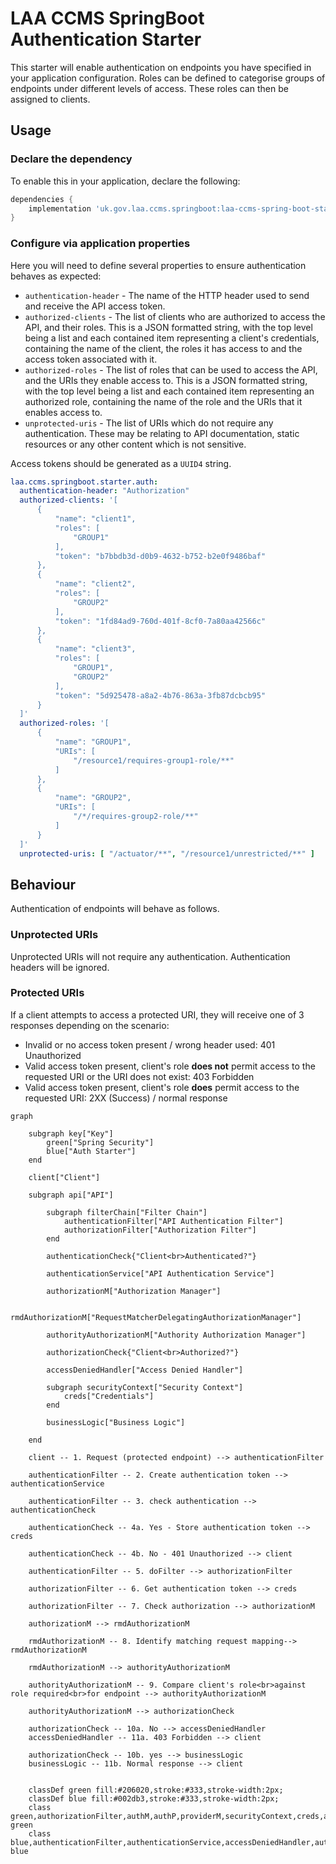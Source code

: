 # LAA CCMS SpringBoot Authentication Starter

This starter will enable authentication on endpoints you have specified in your application configuration.
Roles can be defined to categorise groups of endpoints under different levels of access. These roles can then be assigned
to clients.

## Usage

### Declare the dependency

To enable this in your application, declare the following:

```groovy
dependencies {
    implementation 'uk.gov.laa.ccms.springboot:laa-ccms-spring-boot-starter-auth'
}
```

### Configure via application properties

Here you will need to define several properties to ensure authentication behaves as expected:

- `authentication-header` - The name of the HTTP header used to send and receive the API access token.
- `authorized-clients` - The list of clients who are authorized to access the API, and their roles. This is a JSON formatted string, with the top level being a list and each contained item representing a client's credentials, containing the name of the client, the roles it has access to and the access token associated with it.
- `authorized-roles` - The list of roles that can be used to access the API, and the URIs they enable access to. This is a JSON formatted string, with the top level being a list and each contained item representing an authorized role, containing the name of the role and the URIs that it enables access to.
- `unprotected-uris` - The list of URIs which do not require any authentication. These may be relating to API documentation, static resources or any other content which is not sensitive.

Access tokens should be generated as a `UUID4` string.

```yaml
laa.ccms.springboot.starter.auth:
  authentication-header: "Authorization"
  authorized-clients: '[
      {
          "name": "client1",
          "roles": [
              "GROUP1"
          ],
          "token": "b7bbdb3d-d0b9-4632-b752-b2e0f9486baf"
      },
      {
          "name": "client2",
          "roles": [
              "GROUP2"
          ],
          "token": "1fd84ad9-760d-401f-8cf0-7a80aa42566c"
      },
      {
          "name": "client3",
          "roles": [
              "GROUP1",
              "GROUP2"
          ],
          "token": "5d925478-a8a2-4b76-863a-3fb87dcbcb95"
      }
  ]'
  authorized-roles: '[
      {
          "name": "GROUP1",
          "URIs": [
              "/resource1/requires-group1-role/**"
          ]
      },
      {
          "name": "GROUP2",
          "URIs": [
              "/*/requires-group2-role/**"
          ]
      }
  ]'
  unprotected-uris: [ "/actuator/**", "/resource1/unrestricted/**" ]
```

## Behaviour

Authentication of endpoints will behave as follows.

### Unprotected URIs

Unprotected URIs will not require any authentication. Authentication headers will be ignored.

### Protected URIs

If a client attempts to access a protected URI, they will receive one of 3 responses depending on the scenario:

- Invalid or no access token present / wrong header used: 401 Unauthorized
- Valid access token present, client's role **does not** permit access to the requested URI or the URI does not exist: 403 Forbidden
- Valid access token present, client's role **does** permit access to the requested URI: 2XX (Success) / normal response

```mermaid
graph
    
    subgraph key["Key"]
        green["Spring Security"]
        blue["Auth Starter"]
    end
    
    client["Client"]
    
    subgraph api["API"]
    
        subgraph filterChain["Filter Chain"]
            authenticationFilter["API Authentication Filter"]
            authorizationFilter["Authorization Filter"]
        end

        authenticationCheck{"Client<br>Authenticated?"}
        
        authenticationService["API Authentication Service"]
        
        authorizationM["Authorization Manager"]
        
        rmdAuthorizationM["RequestMatcherDelegatingAuthorizationManager"]
        
        authorityAuthorizationM["Authority Authorization Manager"]
        
        authorizationCheck{"Client<br>Authorized?"}
        
        accessDeniedHandler["Access Denied Handler"]
    
        subgraph securityContext["Security Context"]
            creds["Credentials"]
        end
        
        businessLogic["Business Logic"]
        
    end
    
    client -- 1. Request (protected endpoint) --> authenticationFilter

    authenticationFilter -- 2. Create authentication token --> authenticationService
    
    authenticationFilter -- 3. check authentication --> authenticationCheck

    authenticationCheck -- 4a. Yes - Store authentication token --> creds
    
    authenticationCheck -- 4b. No - 401 Unauthorized --> client
    
    authenticationFilter -- 5. doFilter --> authorizationFilter

    authorizationFilter -- 6. Get authentication token --> creds

    authorizationFilter -- 7. Check authorization --> authorizationM
    
    authorizationM --> rmdAuthorizationM

    rmdAuthorizationM -- 8. Identify matching request mapping--> rmdAuthorizationM

    rmdAuthorizationM --> authorityAuthorizationM

    authorityAuthorizationM -- 9. Compare client's role<br>against role required<br>for endpoint --> authorityAuthorizationM
    
    authorityAuthorizationM --> authorizationCheck
    
    authorizationCheck -- 10a. No --> accessDeniedHandler
    accessDeniedHandler -- 11a. 403 Forbidden --> client

    authorizationCheck -- 10b. yes --> businessLogic
    businessLogic -- 11b. Normal response --> client


    classDef green fill:#206020,stroke:#333,stroke-width:2px;
    classDef blue fill:#002db3,stroke:#333,stroke-width:2px;
    class green,authorizationFilter,authM,authP,providerM,securityContext,creds,authorizationM,rmdAuthorizationM,authorizationCheck,authorityAuthorizationM green
    class blue,authenticationFilter,authenticationService,accessDeniedHandler,authenticationCheck blue

```


